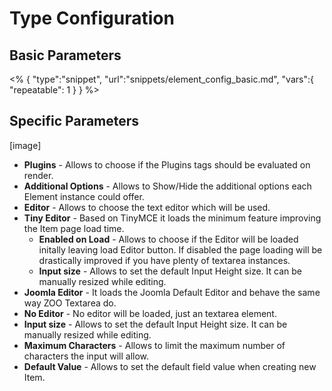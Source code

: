 # Type Configuration

## Basic Parameters

<% {
	"type":"snippet", "url":"snippets/element_config_basic.md", "vars":{
		"repeatable": 1
	}
} %>

## Specific Parameters

[image]

- **Plugins** - Allows to choose if the Plugins tags should be evaluated on render. 
- **Additional Options** - Allows to Show/Hide the additional options each Element instance could offer.
- **Editor** - Allows to choose the text editor which will be used.
 - **Tiny Editor** - Based on TinyMCE it loads the minimum feature improving the Item page load time.
   - **Enabled on Load** - Allows to choose if the Editor will be loaded initally leaving load Editor button. If disabled the page loading will be drastically improved if you have plenty of textarea instances.
   - **Input size** - Allows to set the default Input Height size. It can be manually resized while editing.
  - **Joomla Editor** - It loads the Joomla Default Editor and behave the same way ZOO Textarea do.
  - **No Editor** - No editor will be loaded, just an textarea element.
   - **Input size** - Allows to set the default Input Height size. It can be manually resized while editing.
   - **Maximum Characters** - Allows to limit the maximum number of characters the input will allow.
- **Default Value** - Allows to set the default field value when creating new Item.